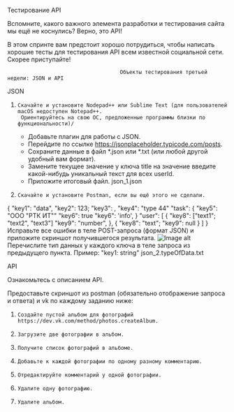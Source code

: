 Тестирование API

Вспомните, какого важного элемента разработки и тестирования сайта мы ещё не коснулись? Верно, это API! 

В этом спринте вам предстоит хорошо потрудиться, чтобы написать хорошие тесты для тестирования API всем известной социальной сети. 
Скорее приступайте!

			                            Объекты тестирования третьей недели: JSON и API
 

JSON

1.     Скачайте и установите Nodepad++ или Sublime Text (для пользователей macOS недоступен Notepad++. 
        Ориентируйтесь на свою ОС, предложенные программы близки по функциональности)/

	- Добавьте плагин для работы с JSON.
	- Перейдите по ссылке https://jsonplaceholder.typicode.com/posts.
	- Сохраните данные в файл *.json или *.txt (или любой другой удобный вам формат).
	- Замените текущее значение у ключа title на значение введите какой-нибудь уникальный текст для всех userId.
	- Приложите итоговый файл.
		  json_1.json
		
2.     Скачайте и установите Postman, если вы ещё этого не сделали.

{
    "key1": "data",
    "key2": 123;
    "key3": ,
    "key4": "type 44"
    "task":
    {
        "key5": "OOO "РТК ИТ""
        "key6": true
        "key6": 'info',
    }
    "user": [
        {
            "key8": ["text1"; "text2", "text3"]
            "key9": "number",
        },
       {
            "key8": "text";
            "key9": null
        }
    ]
}
Исправьте все ошибки в теле POST-запроса (формат JSON) и приложите скриншот получившегося результата.
![Image alt](https://github.com/EugeneVovk/Internship-Sprint-3/raw/main/img/json_2.typeOfData2.png)
Перечислите тип данных у каждого ключа в теле запроса из предыдущего пункта. Пример: "key1: string"
		  json_2.typeOfData.txt
 

 API

Ознакомьтесь с описанием API.

Предоставьте скриншот из postman (обязательно отображение запроса и ответа) и vk по каждому заданию ниже:

1.     Создайте пустой альбом для фотографий https://dev.vk.com/method/photos.createAlbum.

2.     Загрузите две фотографии в альбом.

3.     Получите список фотографий в альбоме.

4.     Добавьте к каждой фотографии по одному разному комментарию.

5.     Отредактируйте комментарий у одной фотографии.

6.     Удалите одну фотографию.

7.     Удалите альбом.
